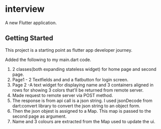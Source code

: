 # interview

A new Flutter application.

## Getting Started

This project is a starting point as flutter app developer journey.

Added the following to my main.dart code.
1. 2 classes(both expanding stateless widget) for home page and second page.
2. Page1 - 2 Textfields and and a flatbutton for login screen.
3. Page 2 -A text widget for displaying name and 3 containers aligned in rows for showing 3 colors that'll be returned from remote server.
4. Made request to remote server via POST method.
5. The response is from api call is a json string. I used jsonDecode from dart:convert library to convert the json string to an object form.
6. Then the json objest is assigned to a Map. This map is passed to the second page as argument.
7. Name and 3 colours are extracted from the Map used to update the ui.
